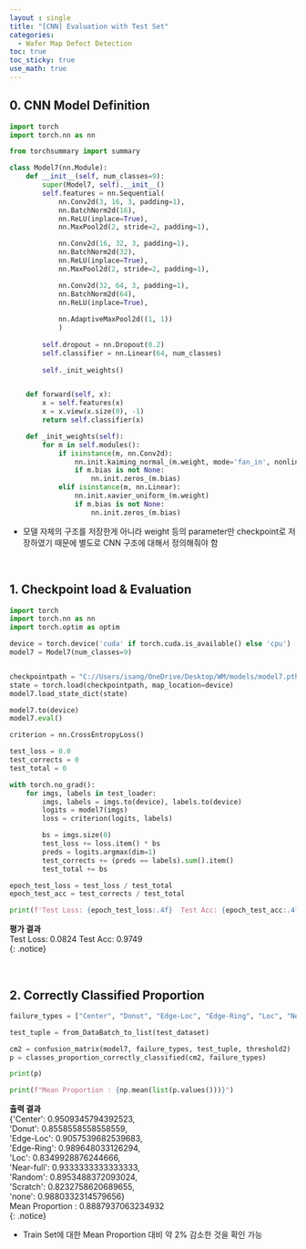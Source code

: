 ```yaml
---
layout : single
title: "[CNN] Evaluation with Test Set"
categories: 
  - Wafer Map Defect Detection
toc: true
toc_sticky: true
use_math: true
---
```




## 0. CNN Model Definition   

```python
import torch
import torch.nn as nn

from torchsummary import summary

class Model7(nn.Module):
    def __init__(self, num_classes=9):
        super(Model7, self).__init__()
        self.features = nn.Sequential(
            nn.Conv2d(3, 16, 3, padding=1),
            nn.BatchNorm2d(16),
            nn.ReLU(inplace=True),
            nn.MaxPool2d(2, stride=2, padding=1),

            nn.Conv2d(16, 32, 3, padding=1),
            nn.BatchNorm2d(32),
            nn.ReLU(inplace=True),
            nn.MaxPool2d(2, stride=2, padding=1),

            nn.Conv2d(32, 64, 3, padding=1),
            nn.BatchNorm2d(64),
            nn.ReLU(inplace=True),
            
            nn.AdaptiveMaxPool2d((1, 1))
            )
        
        self.dropout = nn.Dropout(0.2)
        self.classifier = nn.Linear(64, num_classes)
        
        self._init_weights()


    def forward(self, x):
        x = self.features(x)
        x = x.view(x.size(0), -1)
        return self.classifier(x)

    def _init_weights(self):
        for m in self.modules():
            if isinstance(m, nn.Conv2d):
                nn.init.kaiming_normal_(m.weight, mode='fan_in', nonlinearity='relu')
                if m.bias is not None:
                    nn.init.zeros_(m.bias)
            elif isinstance(m, nn.Linear):
                nn.init.xavier_uniform_(m.weight)
                if m.bias is not None:
                    nn.init.zeros_(m.bias)
```

- 모델 자체의 구조를 저장한게 아니라 weight 등의 parameter만 checkpoint로 저장하였기 때문에 별도로 CNN 구조에 대해서 정의해줘야 함   

&nbsp;

## 1. Checkpoint load & Evaluation   

```python
import torch
import torch.nn as nn
import torch.optim as optim

device = torch.device('cuda' if torch.cuda.is_available() else 'cpu')
model7 = Model7(num_classes=9)


checkpointpath = "C://Users/isang/OneDrive/Desktop/WM/models/model7.pth"
state = torch.load(checkpointpath, map_location=device)
model7.load_state_dict(state)

model7.to(device)
model7.eval()

criterion = nn.CrossEntropyLoss()

test_loss = 0.0
test_corrects = 0
test_total = 0

with torch.no_grad():
    for imgs, labels in test_loader:
        imgs, labels = imgs.to(device), labels.to(device)
        logits = model7(imgs)
        loss = criterion(logits, labels)

        bs = imgs.size(0)
        test_loss += loss.item() * bs
        preds = logits.argmax(dim=1)
        test_corrects += (preds == labels).sum().item()
        test_total += bs

epoch_test_loss = test_loss / test_total
epoch_test_acc = test_corrects / test_total

print(f'Test Loss: {epoch_test_loss:.4f}  Test Acc: {epoch_test_acc:.4f}')
```

**평가 결과**   
Test Loss: 0.0824  Test Acc: 0.9749  
{: .notice}   

&nbsp;

## 2. Correctly Classified Proportion    

```python
failure_types = ["Center", "Donut", "Edge-Loc", "Edge-Ring", "Loc", "Near-full", "Random", "Scratch", "none"]

test_tuple = from_DataBatch_to_list(test_dataset)

cm2 = confusion_matrix(model7, failure_types, test_tuple, threshold2)
p = classes_proportion_correctly_classified(cm2, failure_types)

print(p)

print(f"Mean Proportion : {np.mean(list(p.values()))}")
```

**출력 결과**   
{'Center': 0.9509345794392523,   
 'Donut': 0.8558558558558559,   
 'Edge-Loc': 0.9057539682539683,   
 'Edge-Ring': 0.989648033126294,    
 'Loc': 0.8349928876244666,   
 'Near-full': 0.9333333333333333,   
 'Random': 0.8953488372093024,   
 'Scratch': 0.8232758620689655,   
 'none': 0.9880332314579656}  
Mean Proportion : 0.8887937063234932   
{: .notice}   

- Train Set에 대한 Mean Proportion 대비 약 2% 감소한 것을 확인 가능    

&nbsp;

